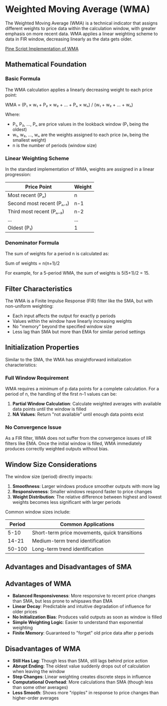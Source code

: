 # Weighted Moving Average (WMA)

The Weighted Moving Average (WMA) is a technical indicator that assigns different weights to price data within the calculation window, with greater emphasis on more recent data. WMA applies a linear weighting scheme to data in FIR window, decreasing linearly as the data gets older.

[Pine Script Implementation of WMA](https://github.com/mihakralj/pinescript/blob/main/indicators/trends/wma.pine)

## Mathematical Foundation

### Basic Formula

The WMA calculation applies a linearly decreasing weight to each price point:

WMA = (P₁ × w₁ + P₂ × w₂ + ... + Pₙ × wₙ) / (w₁ + w₂ + ... + wₙ)

Where:
- P₁, P₂, ..., Pₙ are price values in the lookback window (P₁ being the oldest)
- w₁, w₂, ..., wₙ are the weights assigned to each price (w₁ being the smallest weight)
- n is the number of periods (window size)

### Linear Weighting Scheme

In the standard implementation of WMA, weights are assigned in a linear progression:

| Price Point | Weight |
|------------|--------|
| Most recent (Pₙ) | n |
| Second most recent (Pₙ₋₁) | n-1 |
| Third most recent (Pₙ₋₂) | n-2 |
| ... | ... |
| Oldest (P₁) | 1 |

### Denominator Formula

The sum of weights for a period n is calculated as:

Sum of weights = n(n+1)/2

For example, for a 5-period WMA, the sum of weights is 5(5+1)/2 = 15.

## Filter Characteristics

The WMA is a Finite Impulse Response (FIR) filter like the SMA, but with non-uniform weighting:

- Each input affects the output for exactly p periods
- Values within the window have linearly increasing weights
- No "memory" beyond the specified window size
- Less lag than SMA but more than EMA for similar period settings

## Initialization Properties

Similar to the SMA, the WMA has straightforward initialization characteristics:

### Full Window Requirement

WMA requires a minimum of p data points for a complete calculation. For a period of n, the handling of the first n-1 values can be:

1. **Partial Window Calculation**: Calculate weighted averages with available data points until the window is filled
2. **NA Values**: Return "not available" until enough data points exist

### No Convergence Issue

As a FIR filter, WMA does not suffer from the convergence issues of IIR filters like EMA. Once the initial window is filled, WMA immediately produces correctly weighted outputs without bias.

## Window Size Considerations

The window size (period) directly impacts:

1. **Smoothness**: Larger windows produce smoother outputs with more lag
2. **Responsiveness**: Smaller windows respond faster to price changes
3. **Weight Distribution**: The relative difference between highest and lowest weights becomes less significant with larger periods

Common window sizes include:

| Period | Common Applications |
|--------|---------------------|
| 5-10   | Short-term price movements, quick transitions |
| 14-21  | Medium-term trend identification |
| 50-100 | Long-term trend identification |

## Advantages and Disadvantages of SMA

## Advantages of WMA

- **Balanced Responsiveness**: More responsive to recent price changes than SMA, but less prone to whipsaws than EMA
- **Linear Decay**: Predictable and intuitive degradation of influence for older prices
- **No Initialization Bias**: Produces valid outputs as soon as window is filled
- **Simple Weighting Logic**: Easier to understand than exponential weighting
- **Finite Memory**: Guaranteed to "forget" old price data after p periods

## Disadvantages of WMA

- **Still Has Lag**: Though less than SMA, still lags behind price action
- **Abrupt Ending**: The oldest value suddenly drops out of calculation when leaving the window
- **Step Changes**: Linear weighting creates discrete steps in influence
- **Computational Overhead**: More calculations than SMA (though less than some other averages)
- **Less Smooth**: Shows more "ripples" in response to price changes than higher-order averages